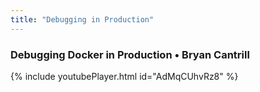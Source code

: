 ```yaml
---
title: "Debugging in Production"
---
```


### Debugging Docker in Production • Bryan Cantrill

{% include youtubePlayer.html id="AdMqCUhvRz8" %}


